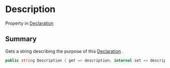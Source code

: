 # Description

Property in [Declaration](/api/csharp/yarn.compiler.declaration.md)

## Summary


Gets a string describing the purpose of this  <a href="yarn.compiler.declaration.md">Declaration</a> .


```csharp
public string Description { get => description; internal set => description = value; }
```

